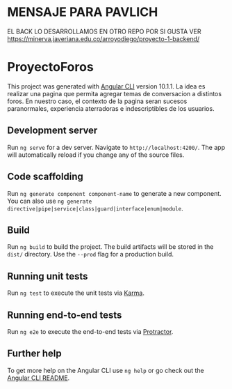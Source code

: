 # MENSAJE PARA PAVLICH

EL BACK LO DESARROLLAMOS EN OTRO REPO POR SI GUSTA VER https://minerva.javeriana.edu.co/arroyodiego/proyecto-1-backend/

# ProyectoForos

This project was generated with [Angular CLI](https://github.com/angular/angular-cli) version 10.1.1.
La idea es realizar una pagina que permita agregar temas de conversacion a distintos foros. En nuestro caso, el contexto de la pagina seran sucesos paranormales, experiencia aterradoras e indescriptibles de los usuarios.

## Development server

Run `ng serve` for a dev server. Navigate to `http://localhost:4200/`. The app will automatically reload if you change any of the source files.

## Code scaffolding

Run `ng generate component component-name` to generate a new component. You can also use `ng generate directive|pipe|service|class|guard|interface|enum|module`.

## Build

Run `ng build` to build the project. The build artifacts will be stored in the `dist/` directory. Use the `--prod` flag for a production build.

## Running unit tests

Run `ng test` to execute the unit tests via [Karma](https://karma-runner.github.io).

## Running end-to-end tests

Run `ng e2e` to execute the end-to-end tests via [Protractor](http://www.protractortest.org/).

## Further help

To get more help on the Angular CLI use `ng help` or go check out the [Angular CLI README](https://github.com/angular/angular-cli/blob/master/README.md).
